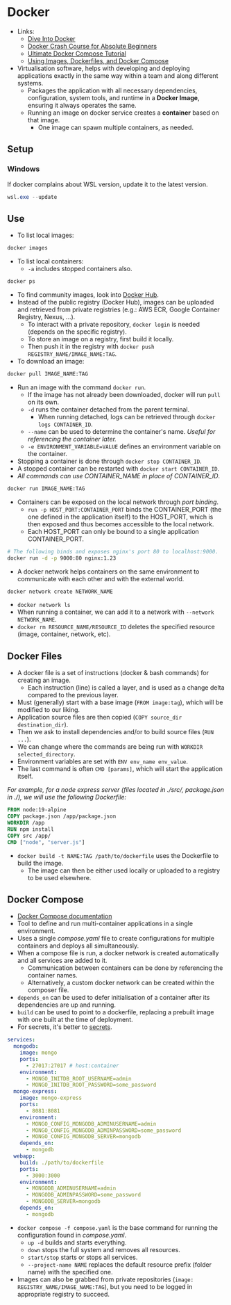 # Docker

- Links:
  - [Dive Into Docker](https://diveintodocker.com/ref-dfp)
  - [Docker Crash Course for Absolute Beginners](https://www.youtube.com/watch?v=pg19Z8LL06w)
  - [Ultimate Docker Compose Tutorial](https://www.youtube.com/watch?v=SXwC9fSwct8)
  - [Using Images, Dockerfiles, and Docker Compose](https://containers.dev/guide/dockerfile)
- Virtualisation software, helps with developing and deploying applications exactly in the same way within a team and along different systems.
  - Packages the application with all necessary dependencies, configuration, system tools, and runtime in a **Docker Image**, ensuring it always operates the same.
  - Running an image on docker service creates a **container** based on that image.
    - One image can spawn multiple containers, as needed.

## Setup

### Windows

If docker complains about WSL version, update it to the latest version.

```powershell
wsl.exe --update
```

## Use

- To list local images:

```bash
docker images
```

- To list local containers:
  - `-a` includes stopped containers also.

```bash
docker ps
```

- To find community images, look into [Docker Hub](https://hub.docker.com/).
- Instead of the public registry (Docker Hub), images can be uploaded and retrieved from private registries (e.g.: AWS ECR, Google Container Registry, Nexus, ...).
  - To interact with a private repository, `docker login` is needed (depends on the specific registry).
  - To store an image on a registry, first build it locally.
  - Then push it in the registry with `docker push REGISTRY_NAME/IMAGE_NAME:TAG`.
- To download an image:

```bash
docker pull IMAGE_NAME:TAG
```

- Run an image with the command `docker run`.
  - If the image has not already been downloaded, docker will run `pull` on its own.
  - `-d` runs the container detached from the parent terminal.
    - When running detached, logs can be retrieved through `docker logs CONTAINER_ID`.
  - `--name` can be used to determine the container's name. *Useful for referencing the container later.*
  - `-e ENVIRONMENT_VARIABLE=VALUE` defines an environment variable on the container.
- Stopping a container is done through `docker stop CONTAINER_ID`.
- A stopped container can be restarted with `docker start CONTAINER_ID`.
- *All commands can use CONTAINER_NAME in place of CONTAINER_ID*.

```bash
docker run IMAGE_NAME:TAG
```

- Containers can be exposed on the local network through *port binding*.
  - `run -p HOST_PORT:CONTAINER_PORT` binds the CONTAINER_PORT (the one defined in the application itself) to the HOST_PORT, which is then exposed and thus becomes accessible to the local network.
  - Each HOST_PORT can only be bound to a single application CONTAINER_PORT.

```bash
# The following binds and exposes nginx's port 80 to localhost:9000.
docker run -d -p 9000:80 nginx:1.23
```

- A docker network helps containers on the same environment to communicate with each other and with the external world.

```bash
docker network create NETWORK_NAME
```

- `docker network ls`
- When running a container, we can add it to a network with `--network NETWORK_NAME`.
- `docker rm RESOURCE_NAME/RESOURCE_ID` deletes the specified resource (image, container, network, etc).

## Docker Files

- A docker file is a set of instructions (docker & bash commands) for creating an image.
  - Each instruction (line) is called a layer, and is used as a change delta compared to the previous layer.
- Must (generally) start with a base image (`FROM image:tag`), which will be modified to our liking.
- Application source files are then copied (`COPY source_dir destination_dir`).
- Then we ask to install dependencies and/or to build source files (`RUN ...`).
- We can change where the commands are being run with `WORKDIR selected_directory`.
- Environment variables are set with `ENV env_name env_value`.
- The last command is often `CMD [params]`, which will start the application itself.

*For example, for a node express server (files located in ./src/, package.json in ./), we will use the following Dockerfile:*

```Dockerfile
FROM node:19-alpine
COPY package.json /app/package.json
WORKDIR /app
RUN npm install
COPY src /app/
CMD ["node", "server.js"]
```

- `docker build -t NAME:TAG /path/to/dockerfile` uses the Dockerfile to build the image.
  - The image can then be either used locally or uploaded to a registry to be used elsewhere.

## Docker Compose

- [Docker Compose documentation](https://docs.docker.com/compose/)
- Tool to define and run multi-container applications in a single environment.
- Uses a single *compose.yaml* file to create configurations for multiple containers and deploys all simultaneously.
- When a compose file is run, a docker network is created automatically and all services are added to it.
  - Communication between containers can be done by referencing the container names.
  - Alternatively, a custom docker network can be created within the composer file.
- `depends_on` can be used to defer initialisation of a container after its dependencies are up and running.
- `build` can be used to point to a dockerfile, replacing a prebuilt image with one built at the time of deployment.
- For secrets, it's better to [secrets](https://docs.docker.com/compose/use-secrets/).

```yaml
services:
  mongodb:
    image: mongo
    ports:
      - 27017:27017 # host:container
    environment:
      - MONGO_INITDB_ROOT_USERNAME=admin
      - MONGO_INITDB_ROOT_PASSWORD=some_password
  mongo-express:
    image: mongo-express
    ports:
      - 8081:8081
    environment:
      - MONGO_CONFIG_MONGODB_ADMINUSERNAME=admin
      - MONGO_CONFIG_MONGODB_ADMINPASSWORD=some_password
      - MONGO_CONFIG_MONGODB_SERVER=mongodb
    depends_on:
      - mongodb
  webapp:
    build: ./path/to/dockerfile
    ports:
      - 3000:3000
    environment:
      - MONGODB_ADMINUSERNAME=admin
      - MONGODB_ADMINPASSWORD=some_password
      - MONGODB_SERVER=mongodb
    depends_on:
      - mongodb
```

- `docker compose -f compose.yaml` is the base command for running the configuration found in *compose.yaml*.
  - `up -d` builds and starts everything.
  - `down` stops the full system and removes all resources.
  - `start/stop` starts or stops all services.
  - `--project-name NAME` replaces the default resource prefix (folder name) with the specified one.
- Images can also be grabbed from private repositories (`image: REGISTRY_NAME/IMAGE_NAME:TAG`), but you need to be logged in appropriate registry to succeed.
